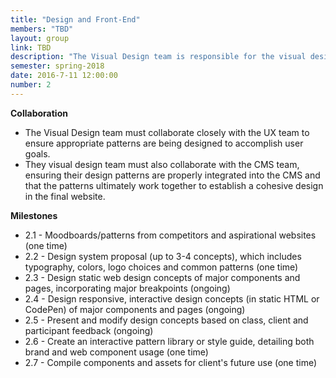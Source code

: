 ```yaml
---
title: "Design and Front-End"
members: "TBD"
layout: group
link: TBD
description: "The Visual Design team is responsible for the visual design patterns as well as the general design language to be utilized for the product.  While the design team may sketch and wireframe concepts in static design programs, design patterns must ultimately be developed into responsive design patterns that are in working condition.  Additionally, by the end of the product, a library of design patterns and language used in the website will be developed.  The Visual Design team must collaborate closely with the UX team to ensure appropriate patterns are being designed to accomplish user goals.  Additionally, the patterns should incorporate real content that has been developed and written by the UX team.  They visual design team must also collaborate with the CMS team, ensuring their design patterns are properly integrated into the CMS and that the patterns ultimately work together to establish a cohesive design in the final website."
semester: spring-2018
date: 2016-7-11 12:00:00
number: 2
---
```


**Collaboration**

* The Visual Design team must collaborate closely with the UX team to ensure appropriate patterns are being designed to accomplish user goals.  
* They visual design team must also collaborate with the CMS team, ensuring their design patterns are properly integrated into the CMS and that the patterns ultimately work together to establish a cohesive design in the final website.

**Milestones**

* 2.1 - Moodboards/patterns from competitors and aspirational websites (one time)
* 2.2 - Design system proposal (up to 3-4 concepts), which includes typography, colors, logo choices and common patterns (one time)
* 2.3 - Design static web design concepts of major components and pages, incorporating major breakpoints (ongoing)
* 2.4 - Design responsive, interactive design concepts (in static HTML or CodePen) of major components and pages (ongoing)
* 2.5 - Present and modify design concepts based on class, client and participant feedback (ongoing)
* 2.6 - Create an interactive pattern library or style guide, detailing both brand and web component usage (one time)
* 2.7 - Compile components and assets for client's future use (one time)
